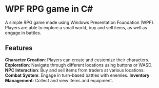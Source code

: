 # WPF RPG game in C#

A simple RPG game made using Windows Presentation Foundation (WPF). Players are able to explore a small world,
buy and sell items, as well as engage in battles.

## Features
**Character Creation**: Players can create and customize their characters.
**Exploration**: Navigate through different locations using buttons or WASD.
**NPC Interaction**: Buy and sell items from traders at various locations.
**Combat System**: Engage in turn-based battles with enemies.
**Inventory Management**: Collect and view items and equipment.

